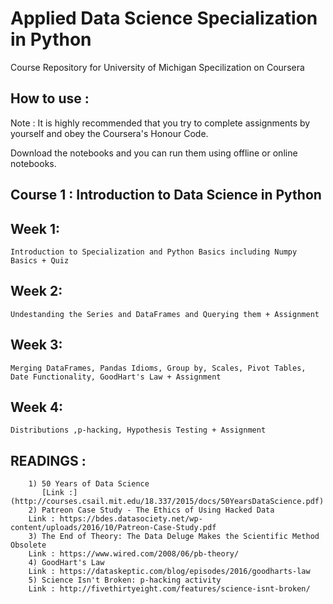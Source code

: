 # Applied Data Science Specialization in Python 

Course Repository for University of Michigan Specilization on Coursera

## How to use : 
Note : It is highly recommended that you try to complete assignments by yourself and obey the Coursera's Honour Code.

Download the notebooks and you can run them using offline or online notebooks.

## Course 1 : Introduction to Data Science in Python


## Week 1: 
	Introduction to Specialization and Python Basics including Numpy Basics + Quiz 


## Week 2: 
	Undestanding the Series and DataFrames and Querying them + Assignment


## Week 3: 
	Merging DataFrames, Pandas Idioms, Group by, Scales, Pivot Tables, Date Functionality, GoodHart's Law + Assignment 


## Week 4:
	Distributions ,p-hacking, Hypothesis Testing + Assignment



## READINGS : 
	    1) 50 Years of Data Science 
	       [Link :] (http://courses.csail.mit.edu/18.337/2015/docs/50YearsDataScience.pdf)
	    2) Patreon Case Study - The Ethics of Using Hacked Data 
		Link : https://bdes.datasociety.net/wp-content/uploads/2016/10/Patreon-Case-Study.pdf
	    3) The End of Theory: The Data Deluge Makes the Scientific Method Obsolete
		Link : https://www.wired.com/2008/06/pb-theory/
	    4) GoodHart's Law 
		Link : https://dataskeptic.com/blog/episodes/2016/goodharts-law
	    5) Science Isn't Broken: p-hacking activity
		Link : http://fivethirtyeight.com/features/science-isnt-broken/



